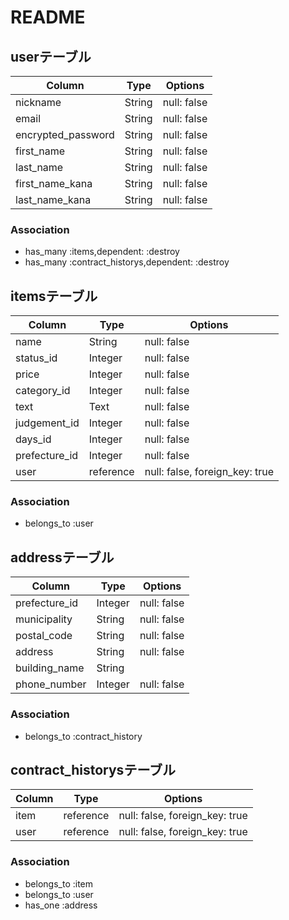 # README



## userテーブル
|Column             |Type  |Options    |
|-------------------|------|-----------|
|nickname           |String|null: false|
|email              |String|null: false|
|encrypted_password |String|null: false|
|first_name         |String|null: false|
|last_name          |String|null: false|
|first_name_kana    |String|null: false|
|last_name_kana     |String|null: false|


### Association
- has_many :items,dependent: :destroy
- has_many :contract_historys,dependent: :destroy


## itemsテーブル

|Column         |Type     |Options                           |
|---------------|---------|----------------------------------|
|name           |String   |null: false                       |
|status_id      |Integer  |null: false                       |
|price          |Integer  |null: false                       |
|category_id    |Integer  |null: false                       |
|text           |Text     |null: false                       |
|judgement_id   |Integer  |null: false                       |
|days_id        |Integer  |null: false                       |
|prefecture_id  |Integer  |null: false                       |
|user           |reference|null: false, foreign_key: true    |

### Association
- belongs_to :user



## addressテーブル

|Column          |Type     |Options                           |
|----------------|---------|----------------------------------|
|prefecture_id   |Integer  |null: false                       |
|municipality    |String   |null: false                       |
|postal_code     |String   |null: false                       |
|address         |String   |null: false                       |
|building_name   |String   |                                  |
|phone_number    |Integer  |null: false                       |

### Association
- belongs_to :contract_history



## contract_historysテーブル

|Column   |Type     |Options                           |
|---------|---------|----------------------------------|
|item     |reference|null: false, foreign_key: true    |
|user     |reference|null: false, foreign_key: true    |

### Association
- belongs_to :item
- belongs_to :user
- has_one :address


